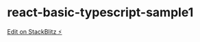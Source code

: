 # react-basic-typescript-sample1

[Edit on StackBlitz ⚡️](https://stackblitz.com/edit/react-basic-typescript-sample1)